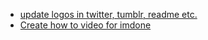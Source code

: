 - [update logos in twitter, tumblr, readme etc.](#doing:10)
- [Create how to video for imdone](#doing:0)